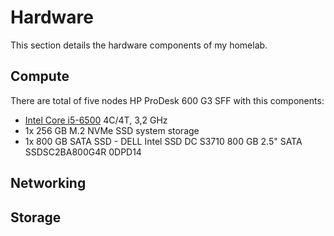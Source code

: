 # Hardware
This section details the hardware components of my homelab.

## Compute
There are total of five nodes HP ProDesk 600 G3 SFF with this components:
- [Intel Core i5-6500](https://www.intel.com/content/www/us/en/products/sku/88184/intel-core-i56500-processor-6m-cache-up-to-3-60-ghz/specifications.html) 4C/4T, 3,2 GHz
- 1x 256 GB M.2 NVMe SSD system storage
- 1x 800 GB SATA SSD - DELL Intel SSD DC S3710 800 GB 2.5" SATA SSDSC2BA800G4R  0DPD14
## Networking


## Storage
